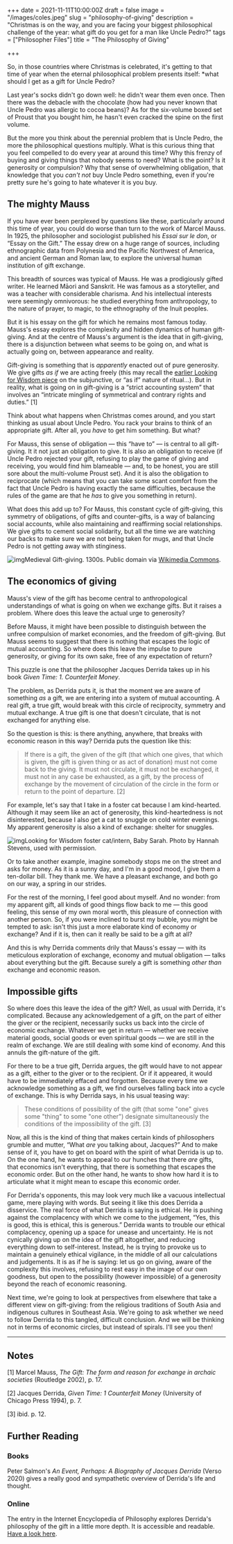 +++
date = 2021-11-11T10:00:00Z
draft = false
image = "/images/coles.jpeg"
slug = "philosophy-of-giving"
description = "Christmas is on the way, and you are facing your biggest philosophical challenge of the year: what gift do you get for a man like Uncle Pedro?"
tags = ["Philosopher Files"]
title = "The Philosophy of Giving"

+++

So, in those countries where Christmas is celebrated, it's getting to  that time of year when the eternal philosophical problem presents  itself: *what should I get as a gift for Uncle Pedro?

Last year's socks didn't go down well: he didn't wear them even once. Then  there was the debacle with the chocolate (how had you never known that  Uncle Pedro was allergic to cocoa beans)? As for the six-volume boxed  set of Proust that you bought him, he hasn't even cracked the spine on  the first volume.

But the more you think about the perennial  problem that is Uncle Pedro, the more the philosophical questions  multiply. What is this curious thing that you feel compelled to do every year at around this time? Why this frenzy of buying and giving things  that nobody seems to need? What is the point? Is it generosity or  compulsion? Why that sense of overwhelming obligation, that knowledge  that you *can't not* buy Uncle Pedro something, even if you're pretty sure he's going to hate whatever it is you buy.

## The mighty Mauss

If you have ever been perplexed by questions like these, particularly  around this time of year,  you could do worse than turn to the work of  Marcel Mauss. In 1925, the philosopher and sociologist published his *Essai sur le don*, or “Essay on the Gift.” The essay drew on a huge range of sources,  including ethnographic data from Polynesia and the Pacific Northwest of  America, and ancient German and Roman law, to explore the universal  human institution of gift exchange.

This breadth of sources was  typical of Mauss. He was a prodigiously gifted writer. He learned Māori  and Sanskrit. He was famous as a storyteller, and was a teacher with  considerable charisma. And his intellectual interests were seemingly  omnivorous: he studied everything from anthropology, to the nature of  prayer, to magic, to the ethnography of the Inuit peoples.

But it  is his essay on the gift for which he remains most famous today. Mauss's essay explores the complexity and hidden dynamics of human gift-giving. And at the centre of Mauss's argument is the idea that in gift-giving,  there is a disjunction between what seems to be going on, and what is  actually going on, between appearance and reality.

Gift-giving is something that is *apparently* enacted out of pure generosity. We give gifts *as if* we are acting freely (this may recall the [earlier Looking for Wisdom piece](/philosophy-of-ritual/) on the subjunctive, or “as if” nature of ritual…). But in reality, what is going on in gift-giving is a “strict accounting system” that  involves an “intricate mingling of symmetrical and contrary rights and  duties.” [1]

Think about what happens when Christmas comes around, and you start thinking as usual about Uncle Pedro. You rack your brains to think of an appropriate gift. After all, you *have* to get him something. But what?

For Mauss, this sense of obligation — this “have to” — is central to all  gift-giving. It it not just an obligation to give. It is also an  obligation to receive (if Uncle Pedro rejected your gift, refusing to  play the game of giving and receiving, you would find him blameable —  and, to be honest, you are still sore about the multi-volume Proust  set). And it is also the obligation to reciprocate (which means that you can take some scant comfort from the fact that Uncle Pedro is having  exactly the same difficulties, because the rules of the game are that he *has* to give you something in return).

What does this add up to? For Mauss, this constant cycle of gift-giving, this symmetry of  obligations, of gifts and counter-gifts, is a way of balancing social  accounts, while also maintaining and reaffirming social relationships.  We give gifts to cement social solidarity, but all the time we are  watching our backs to make sure we are not being taken for mugs, and  that Uncle Pedro is not getting away with stinginess. 

![img](/images/medieval-gift.jpg)Medieval Gift-giving. 1300s. Public domain via [Wikimedia Commons](https://commons.wikimedia.org/wiki/File:Weltchronik_Fulda_Aa88_317r_detail.jpg).

## The economics of giving

Mauss's view of the gift has become central to anthropological understandings  of what is going on when we exchange gifts. But it raises a problem.  Where does this leave the actual urge to generosity?

Before Mauss, it might have been possible to distinguish between the unfree  compulsion of market economies, and the freedom of gift-giving. But  Mauss seems to suggest that there is nothing that escapes the logic of  mutual accounting. So where does this leave the impulse to pure  generosity, or giving for its own sake, free of any expectation of  return?

This puzzle is one that the philosopher Jacques Derrida takes up in his book *Given Time: 1. Counterfeit Money*.

The problem, as Derrida puts it, is that the moment we are aware of something *as* a gift, we are entering into a system of mutual accounting. A real gift, a true gift, would break with this circle of reciprocity, symmetry and  mutual exchange. A true gift is one that doesn't circulate, that is not  exchanged for anything else.

So the question is this: is there  anything, anywhere, that breaks with economic reason in this way?  Derrida puts the question like this:

> If there is a gift,  the given of the gift (that which one gives, that which is given, the  gift is given thing or as act of donation) must not come back to the  giving. It must not circulate, it must not be exchanged, it must not in  any case be exhausted, as a gift, by the process of exchange by the  movement of circulation of the circle in the form or return to the point of departure. [2]

For example, let's say that I take in a foster cat because I am kind-hearted. Although it may seem like an act  of generosity, this kind-heartedness is not disinterested, because I  also get a cat to snuggle on cold winter evenings. My apparent  generosity is also a kind of exchange: shelter for snuggles.

![img](/images/babysarah.jpeg)Looking for Wisdom foster cat/intern, Baby Sarah. Photo by Hannah Stevens, used with permission.

Or to take another example, imagine somebody stops me on the street and  asks for money. As it is a sunny day, and I'm in a good mood, I give  them a ten-dollar bill. They thank me. We have a pleasant exchange, and  both go on our way, a spring in our strides.

For the rest of the  morning, I feel good about myself. And no wonder: from my apparent gift, all kinds of good things flow back to me — this good feeling, this  sense of my own moral worth, this pleasure of connection with another  person. So, if you were inclined to burst my bubble, you might be  tempted to ask: isn't this just a more elaborate kind of economy or  exchange? And if it is, then can it really be said to be a gift at all?

And this is why Derrida comments drily that Mauss's essay — with its  meticulous exploration of exchange, economy and mutual obligation —  talks about everything but the gift. Because surely a gift is something *other than* exchange and economic reason.

## Impossible gifts

So where does this leave the idea of the gift? Well, as usual with  Derrida, it's complicated. Because any acknowledgement of a gift, on the part of either the giver or the recipient, necessarily sucks us back  into the circle of economic exchange. Whatever we get in return —  whether we receive material goods, social goods or even spiritual goods — we are still in the realm of exchange. We are still dealing with some  kind of economy. And this annuls the gift-nature of the gift. 

For there to be a true gift, Derrida argues, the gift would have to not  appear as a gift, either to the giver or to the recipient. Or if it  appeared, it would have to be immediately effaced and forgotten. Because every time we acknowledge something as a gift, we find ourselves  falling back into a cycle of exchange. This is why Derrida says, in his  usual teasing way: 

> These conditions of possibility of  the gift (that some "one" gives some "thing" to some "one other")  designate simultaneously the conditions of the impossibility of the  gift. [3]

Now, all this is the kind of thing that makes certain kinds of philosophers grumble and mutter, “What *are* you talking about, Jacques?” And to make sense of it, you have to get  on board with the spirit of what Derrida is up to. On the one hand, he  wants to appeal to our hunches that there *are* gifts, that  economics isn't everything, that there is something that escapes the  economic order. But on the other hand, he wants to show how hard it is  to articulate what it might mean to escape this economic order.

For Derrida's opponents, this may look very much like a vacuous  intellectual game, mere playing with words. But seeing it like this does Derrida a disservice. The real force of what Derrida is saying is  ethical. He is pushing against the complacency with which we come to the judgement, “Yes, this is good, this is ethical, this is generous.”  Derrida wants to trouble our ethical complacency, opening up a space for unease and uncertainty. He is not cynically giving up on the idea of  the gift altogether, and reducing everything down to self-interest.  Instead, he is trying to provoke us to maintain a genuinely ethical  vigilance, in the middle of all our calculations and judgements. It is  as if he is saying: let us go on giving, aware of the complexity this  involves, refusing to rest easy in the image of our own goodness, but  open to the possibility (however impossible) of a generosity beyond the  reach of economic reasoning. 

Next time, we're going to look at  perspectives from elsewhere that take a different view on gift-giving:  from the religious traditions of South Asia and indigenous cultures in  Southeast Asia. We're going to ask whether we need to follow Derrida to  this tangled, difficult conclusion. And we will be thinking not in terms of economic circles, but instead of spirals. I'll see you then!

------

## Notes

[1] Marcel Mauss, *The Gift: The form and reason for exchange in archaic societies* (Routledge 2002), p. 17.

[2] Jacques Derrida, *Given Time: 1 Counterfeit Money* (University of Chicago Press 1994), p. 7.

[3] ibid. p. 12.

## Further Reading

### Books

Peter Salmon's *An Event, Perhaps: A Biography of Jacques Derrida* (Verso 2020) gives a really good and sympathetic overview of Derrida's life and thought.

### Online

The entry in the Internet Encyclopedia of Philosophy explores Derrida's  philosophy of the gift in a little more depth. It is accessible and  readable. [Have a look here](https://iep.utm.edu/derrida/).
